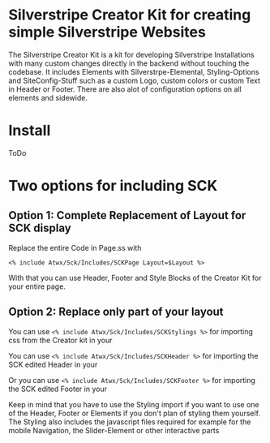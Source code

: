 # Silverstripe Creator Kit for creating simple Silverstripe Websites
The Silverstripe Creator Kit is a kit for developing Silverstripe Installations with many custom changes directly in the backend without touching the codebase. It includes Elements with Silverstrpe-Elemental, Styling-Options and SiteConfig-Stuff such as a custom Logo, custom colors or custom Text in Header or Footer. There are also alot of configuration options on all elements and sidewide.

# Install
ToDo

# Two options for including SCK
## Option 1: Complete Replacement of Layout for SCK display
Replace the entire Code in Page.ss with 

```<% include Atwx/Sck/Includes/SCKPage Layout=$Layout %>```

With that you can use Header, Footer and Style Blocks of the Creator Kit for your entire page.

## Option 2: Replace only part of your layout
You can use ```<% include Atwx/Sck/Includes/SCKStylings %>``` for importing css from the Creator kit in your <head>

You can use ```<% include Atwx/Sck/Includes/SCKHeader %>``` for importing the SCK edited Header in your <body>

Or you can use ```<% include Atwx/Sck/Includes/SCKFooter %>``` for importing the SCK edited Footer in your <body>

Keep in mind that you have to use the Styling import if you want to use one of the Header, Footer or Elements if you don't plan of styling them yourself.
The Styling also includes the javascript files required for example for the mobile Navigation, the Slider-Element or other interactive parts
